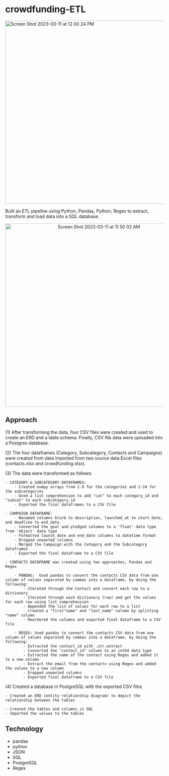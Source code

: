 # crowdfunding-ETL
<img width="580" alt="Screen Shot 2023-03-11 at 12 00 24 PM" src="https://user-images.githubusercontent.com/44728723/224499585-2fa40969-6778-4af7-b14f-bc7d64362dcd.png">

Built an ETL pipeline using Python, Pandas, Python, Regex to extract, transform and load data into a SQL database.
<p align="center">
<img width="580" alt="Screen Shot 2023-03-11 at 11 50 02 AM" src="https://user-images.githubusercontent.com/44728723/224497019-dc3d9f63-0cc2-4f16-b69d-c8d46350fd81.png">

## Approach

(1) After transforming the data, four CSV files were created and used to create an ERD and a table schema. Finally, CSV file data were uploaded into a Postgres database.

(2) The four dataframes (Category, Subcategory, Contacts and Campaigns) were created from data imported from two source data Excel files (contacts.xlsx and crowdfunding.xlsx).

(3) The data were transformed as follows:

    - CATEGORY & SUBCATEGORY DATAFRAMES:
        - Created numpy arrays from 1-9 for the categories and 1-24 for the subcategories
        - Used a list comprehension to add "cat" to each category_id and "subcat" to each subcategory_id
        - Exported the final dataframes to a CSV file 
        
    - CAMPAIGN DATAFRAME: 
        - Renamed columns blurb to description, launched_at to start_date, and deadline to end_date
        - Converted the goal and pledged columns to a 'float' data type from 'object' data type
        - Formatted launch_date and end_date columns to datetime format
        - Dropped unwanted columns
        - Merged the Campaign with the Category and the Subcategory dataframes
        - Exported the final dataframe to a CSV file
        
    - CONTACTS DATAFRAME was created using two approaches, Pandas and Regex
    
        - PANDAS:  Used pandas to convert the contacts CSV data from one column of values separated by commas into a dataframe, by doing the following:
            - Iterated through the Contact and convert each row to a dictionary
            - Iterated through each dictionary (row) and get the values for each row using list comprehension
            - Appended the list of values for each row to a list
            - Created a "first"name" and "last_name" column by splitting "name" column
            - Reordered the columns and exported final dataframe to a CSV file
            
        - REGEX: Used pandas to convert the contacts CSV data from one column of values separated by commas into a dataframe, by doing the following:
            - Extracted the contact_id with .str.extract
            - Converted the "contact_id" column to an int64 data type
            - Extracted the name of the contact using Regex and added it to a new column
            - Extract the email from the contacts using Regex and added the values to a new column
            - Dropped unwanted columns
            - Exported final dataframe to a CSV file

(4) Created a database in PostgreSQL with the exported CSV files

    - Created an ERD (entity relationship diagram) to depict the relationship between the tables
    
    - Created the tables and columns in SQL
    - Imported the values to the tables 


## Technology
- pandas
- python
- JSON
- SQL
- PostgreSQL
- Regex
